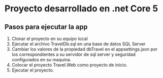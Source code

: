 # Proyecto desarrollado en .net Core 5

## Pasos para ejecutar la app

1. Clonar el proyecto en su equipo local
2. Ejecutar el archivo TravelDb.sql en una base de datos SQL Server 
3. Cambiar los valores de la propiedad dbTravel en el appsettings.json por los correspondientes a su servidor de sql server y seguridad configurados en su maquina.
4. Colocar el proyecto Travel.Web como proyecto de inicio.
5. Ejecutar el proyecto.
